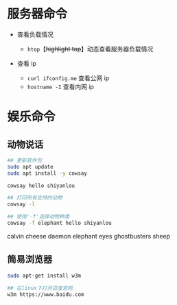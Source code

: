 # 服务器命令
- 查看负载情况
  - `htop`【~~highlight top~~】动态查看服务器负载情况

- 查看 ip
  - `curl ifconfig.me` 查看公网 ip 
  - `hostname -I` 查看内网 ip









# 娱乐命令
## 动物说话
```bash
## 更新软件包
sudo apt update
sudo apt install -y cowsay

cowsay hello shiyanlou

## 打印所有支持的动物
cowsay -l

## 使用'-f'选择动物种类
cowsay -f elephant hello shiyanlou
```

calvin
cheese
daemon
elephant
eyes
ghostbusters
sheep

## 简易浏览器
```bash
sudo apt-get install w3m

## 在linux下打开百度官网
w3m https://www.baidu.com
```







